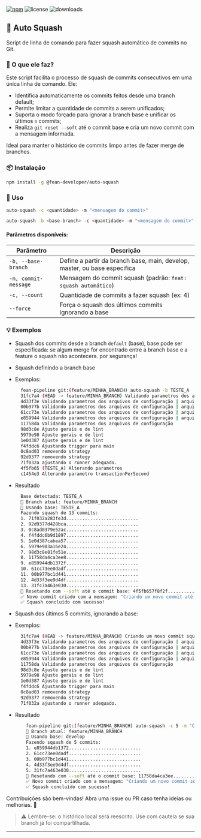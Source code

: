 [![npm](https://img.shields.io/npm/v/@fean-developer/auto-squash?color=blue)](https://www.npmjs.com/package/@fean-developer/auto-squash)
![license](https://img.shields.io/npm/l/@fean-developer/auto-squash)
![downloads](https://img.shields.io/npm/dt/@fean-developer/auto-squash)
## 🧪 Auto Squash

Script de linha de comando para fazer squash automático de commits no Git.

### 📌 O que ele faz?

Este script facilita o processo de squash de commits consecutivos em uma única linha de comando. Ele:

- Identifica automaticamente os commits feitos desde uma branch default;
- Permite limitar a quantidade de commits a serem unificados;
- Suporta o modo forçado para ignorar a branch base e unificar os últimos `n` commits;
- Realiza `git reset --soft` até o commit base e cria um novo commit com a mensagem informada.

Ideal para manter o histórico de commits limpo antes de fazer merge de branches.

### 📦 Instalação

```bash
npm install -g @fean-developer/auto-squash
```

### 🚀 Uso

```bash
auto-squash -c <quantidade> -m "<mensagem do commit>"
```

```bash
auto-squash -b <base-branch> -c <quantidade> -m "<mensagem do commit>"
```

#### Parâmetros disponíveis:

| Parâmetro           | Descrição                                                                 |
|---------------------|---------------------------------------------------------------------------|
| `-b, --base-branch` | Define a partir da branch base, main, develop, master, ou base especifica |
| `-m, commit-message`| Mensagem do commit squash (padrão: `feat: squash automático`)             |
| `-c, --count`       | Quantidade de commits a fazer squash (ex: 4)                              |
| `--force`           | Força o squash dos últimos commits ignorando a base                       |

### 💡 Exemplos

- Squash dos commits desde a branch `default` (base), base pode ser especificada:
 se algum merge for encontrado entre a branch base e a feature o squash não acontecera. por segurança!
 
- Squash definindo a branch base
- Exemplos:
  ```bash
    fean-pipeline git:(feature/MINHA_BRANCH) auto-squash -b TESTE_A  -m "Criando um novo commit até minha base especificada"
    31fc7a4 (HEAD -> feature/MINHA_BRANCH) Validando parametros dos arquivos
    4d33f3e Validando parametros dos arquivos de configuração | arquivo HOM  quebrado
    00b977b Validando parametros dos arquivos de configuração | arquivo HOM  quebrado
    61cc73e Validando parametros dos arquivos de configuração | arquivo HOM  quebrado
    e859944 Validando parametros dos arquivos de configuração | arquivo PRD quebrado
    11758da Validando parametros dos arquivos de configuração
    98d3c8e Ajuste gerais e de lint
    5979e98 Ajuste gerais e de lint
    1e0d387 Ajuste gerais e de lint
    f4fddc6 Ajustando trigger para main
    0c8ad03 removendo strategy
    92d9377 removendo strategy
    71f032a ajustando o runner adequado.
    4f5fb65 (TESTE_A) Alterando parametros
    c1454e3 Alterando parametro transactionPerSecond
  ```
* Resultado 
  ```bash
    Base detectada: TESTE_A
    📌 Branch atual: feature/MINHA_BRANCH
    🔎 Usando base: TESTE_A
    Fazendo squash de 13 commits:
    1. 71f032a283fe3d...........................
    2. 92d9377d428bca...........................
    3. 0c8ad0379e52ac...........................
    4. f4fddc6b9d1897...........................
    5. 1e0d387cabea57...........................
    6. 5979e983a16e24...........................
    7. 98d3c8e81fe51e...........................
    8. 11758da4ca3ee8...........................
    9. e859944db1372f...........................
    10. 61cc73ee0dadf...........................
    11. 00b977bc1d441...........................
    12. 4d33f3ee9d4df...........................
    13. 31fc7a463e030...........................
    🔧 Resetando com --soft até o commit base: 4f5fb657f8f2f...........................
    ✅ Novo commit criado com a mensagem: "Criando um novo commit até minha base especificada"
    ✅ Squash concluído com sucesso!

  ```

- Squash dos últimos 5 commits, ignorando a base:
- Exemplos:

  ```bash
    31fc7a4 (HEAD -> feature/MINHA_BRANCH) Criando um novo commit squash 5 commits
    4d33f3e Validando parametros dos arquivos de configuração | arquivo HOM  quebrado
    00b977b Validando parametros dos arquivos de configuração | arquivo HOM  quebrado
    61cc73e Validando parametros dos arquivos de configuração | arquivo HOM  quebrado
    e859944 Validando parametros dos arquivos de configuração | arquivo PRD quebrado
    11758da Validando parametros dos arquivos de configuração
    98d3c8e Ajuste gerais e de lint
    5979e98 Ajuste gerais e de lint
    1e0d387 Ajuste gerais e de lint
    f4fddc6 Ajustando trigger para main
    0c8ad03 removendo strategy
    92d9377 removendo strategy
    71f032a ajustando o runner adequado.
  ```

- Resultado

  ```bash
      fean-pipeline git:(feature/MINHA_BRANCH) auto-squash -c 5 -m "Criando um novo commit squash 5 commits"
      📌 Branch atual: feature/MINHA_BRANCH
      🔎 Usando base: develop
      Fazendo squash de 5 commits:
      1. e859944db1372...........................
      2. 61cc73ee0dadf...........................
      3. 00b977bc1d441...........................
      4. 4d33f3ee9d4df...........................
      5. 31fc7a463e030...........................
      🔧 Resetando com --soft até o commit base: 11758da4ca3ee...........................
      ✅ Novo commit criado com a mensagem: "Criando um novo commit squash 5 commits"
      ✅ Squash concluído com sucesso!
  ```

Contribuições são bem-vindas! Abra uma issue ou PR caso tenha ideias ou melhorias. 💬

> ⚠️ Lembre-se: o histórico local será reescrito. Use com cautela se sua branch já foi compartilhada.

---
